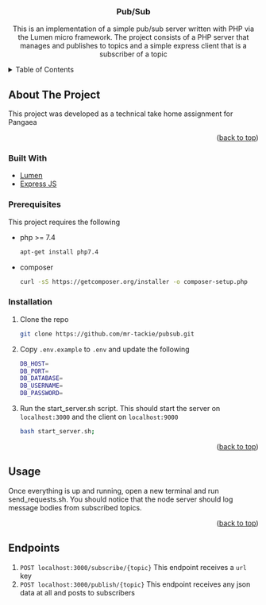 <div id="top"></div>
<br />
<div align="center">

<h3 align="center">Pub/Sub</h3>

  <p align="center">
    This is an implementation of a simple pub/sub server written with PHP via the Lumen micro framework. The project consists of 
    a PHP server that manages and publishes to topics and a simple express client that is a subscriber of a topic
    <br />
  </p>
</div>

<details>
  <summary>Table of Contents</summary>
  <ol>
    <li>
      <a href="#about-the-project">About The Project</a>
      <ul>
        <li><a href="#built-with">Built With</a></li>
      </ul>
    </li>
    <li>
      <a href="#getting-started">Getting Started</a>
      <ul>
        <li><a href="#prerequisites">Prerequisites</a></li>
        <li><a href="#installation">Installation</a></li>
      </ul>
    </li>
    <li><a href="#usage">Usage</a></li>
    <li><a href="#usage">Usage</a></li>
  </ol>
</details>

<!-- ABOUT THE PROJECT -->

## About The Project

This project was developed as a technical take home assignment for Pangaea

<p align="right">(<a href="#top">back to top</a>)</p>

### Built With

- [Lumen](https://laravel.com)
- [Express JS](https://expressjs.com)

<!-- GETTING STARTED -->

### Prerequisites

This project requires the following

- php >= 7.4
  ```sh
  apt-get install php7.4
  ```
- composer
  ```sh
  curl -sS https://getcomposer.org/installer -o composer-setup.php
  ```

### Installation

1. Clone the repo
   ```sh
   git clone https://github.com/mr-tackie/pubsub.git
   ```
2. Copy `.env.example` to `.env` and update the following
   ```sh
   DB_HOST=
   DB_PORT=
   DB_DATABASE=
   DB_USERNAME=
   DB_PASSWORD=
   ```
3. Run the start_server.sh script. This should start the server on `localhost:3000` and the client on `localhost:9000`
   ```sh
   bash start_server.sh;
   ```

<p align="right">(<a href="#top">back to top</a>)</p>

<!-- USAGE EXAMPLES -->

## Usage

Once everything is up and running, open a new terminal and run send_requests.sh. You should notice that the node server should log message bodies from subscribed 
topics. 


<p align="right">(<a href="#top">back to top</a>)</p>


## Endpoints

1. `POST localhost:3000/subscribe/{topic}` This endpoint receives a `url` key 
2. `POST localhost:3000/publish/{topic}` This endpoint receives any json data at all and posts to subscribers